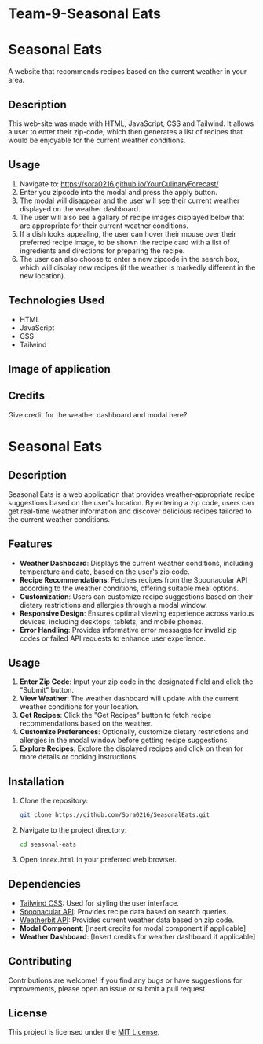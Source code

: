# Team-9-Seasonal Eats

# Seasonal Eats
A website that recommends recipes based on the current weather in your area.

## Description
This web-site was made with HTML, JavaScript, CSS and Tailwind.
It allows a user to enter their zip-code, which then generates a list of recipes that would be enjoyable for the current weather conditions.

## Usage
1. Navigate to:  https://sora0216.github.io/YourCulinaryForecast/
2. Enter you zipcode into the modal and press the apply button. 
3. The modal will disappear and the user will see their current weather displayed on the weather dashboard.
4. The user will also see a gallary of recipe images displayed below that are appropriate for their current weather conditions.
5. If a dish looks appealing, the user can hover their mouse over their preferred recipe image, to be shown the recipe card with a list of ingredients and directions for preparing the recipe.
6. The user can also choose to enter a new zipcode in the search box, which will display new recipes (if the weather is markedly different in the new location).

## Technologies Used
- HTML
- JavaScript
- CSS
- Tailwind

## Image of application


## Credits
Give credit for the weather dashboard and modal here?

# Seasonal Eats

## Description

Seasonal Eats is a web application that provides weather-appropriate recipe suggestions based on the user's location. By entering a zip code, users can get real-time weather information and discover delicious recipes tailored to the current weather conditions.

## Features

- **Weather Dashboard**: Displays the current weather conditions, including temperature and date, based on the user's zip code.
- **Recipe Recommendations**: Fetches recipes from the Spoonacular API according to the weather conditions, offering suitable meal options.
- **Customization**: Users can customize recipe suggestions based on their dietary restrictions and allergies through a modal window.
- **Responsive Design**: Ensures optimal viewing experience across various devices, including desktops, tablets, and mobile phones.
- **Error Handling**: Provides informative error messages for invalid zip codes or failed API requests to enhance user experience.

## Usage

1. **Enter Zip Code**: Input your zip code in the designated field and click the "Submit" button.
2. **View Weather**: The weather dashboard will update with the current weather conditions for your location.
3. **Get Recipes**: Click the "Get Recipes" button to fetch recipe recommendations based on the weather.
4. **Customize Preferences**: Optionally, customize dietary restrictions and allergies in the modal window before getting recipe suggestions.
5. **Explore Recipes**: Explore the displayed recipes and click on them for more details or cooking instructions.

## Installation

1. Clone the repository:

    ```bash
    git clone https://github.com/Sora0216/SeasonalEats.git
    ```

2. Navigate to the project directory:

    ```bash
    cd seasonal-eats
    ```

3. Open `index.html` in your preferred web browser.

## Dependencies

- [Tailwind CSS](https://tailwindcss.com/): Used for styling the user interface.
- [Spoonacular API](https://spoonacular.com/food-api): Provides recipe data based on search queries.
- [Weatherbit API](https://www.weatherbit.io/): Provides current weather data based on zip code.
- **Modal Component**: [Insert credits for modal component if applicable]
- **Weather Dashboard**: [Insert credits for weather dashboard if applicable]

## Contributing

Contributions are welcome! If you find any bugs or have suggestions for improvements, please open an issue or submit a pull request.

## License

This project is licensed under the [MIT License](LICENSE).
